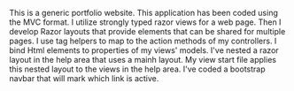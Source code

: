 This is a generic portfolio website. This application has been coded using the MVC format.
I utilize strongly typed razor views for a web page.
Then I develop Razor layouts that provide elements that can be shared for multiple pages.
I use tag helpers to map to the action methods of my controllers.
I bind Html elements to properties of my views' models.
I've nested a razor layout in the help area that uses a mainh layout. My view start file applies this nested layout to the views in the help area.
I've coded a bootstrap navbar that will mark which link is active.
